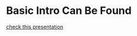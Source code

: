 # Basic Intro Can Be Found
[check this presentation](https://docs.google.com/presentation/d/1YefSkOhiCdAp3rbpXbkoTWkowc0fEmU5ZtmNiMbquVs/edit?usp=sharing)



